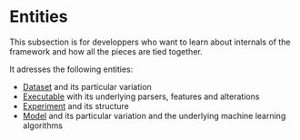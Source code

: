 # Entities

This subsection is for developpers who want to learn about internals of the framework and how all the pieces are tied together.

It adresses the following entities:

- [Dataset](datasets.html) and its particular variation
- [Executable](executables.html) with its underlying parsers, features and alterations
- [Experiment](experiments.html) and its structure
- [Model](models.html) and its particular variation and the underlying machine learning algorithms
